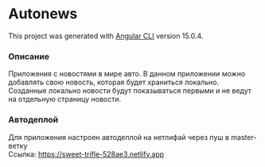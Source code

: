 # Autonews

This project was generated with [Angular CLI](https://github.com/angular/angular-cli) version 15.0.4.

### Описание

Приложения с новостями в мире авто. В данном приложении можно добавлять свою новость, которая будет храниться локально. Созданные локально новости будут показываться первыми и не ведут на отдельную страницу новости.

### Автодеплой
Для приложения настроен автодеплой на нетлифай через пуш в master-ветку
<br>Ссылка: https://sweet-trifle-528ae3.netlify.app

